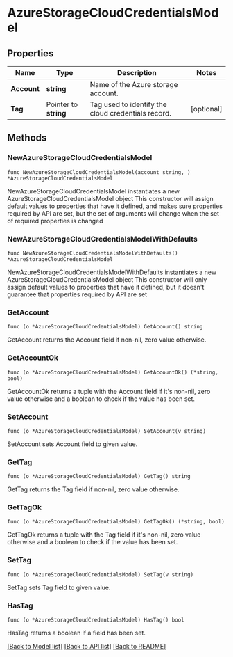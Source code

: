 # AzureStorageCloudCredentialsModel

## Properties

Name | Type | Description | Notes
------------ | ------------- | ------------- | -------------
**Account** | **string** | Name of the Azure storage account. | 
**Tag** | Pointer to **string** | Tag used to identify the cloud credentials record. | [optional] 

## Methods

### NewAzureStorageCloudCredentialsModel

`func NewAzureStorageCloudCredentialsModel(account string, ) *AzureStorageCloudCredentialsModel`

NewAzureStorageCloudCredentialsModel instantiates a new AzureStorageCloudCredentialsModel object
This constructor will assign default values to properties that have it defined,
and makes sure properties required by API are set, but the set of arguments
will change when the set of required properties is changed

### NewAzureStorageCloudCredentialsModelWithDefaults

`func NewAzureStorageCloudCredentialsModelWithDefaults() *AzureStorageCloudCredentialsModel`

NewAzureStorageCloudCredentialsModelWithDefaults instantiates a new AzureStorageCloudCredentialsModel object
This constructor will only assign default values to properties that have it defined,
but it doesn't guarantee that properties required by API are set

### GetAccount

`func (o *AzureStorageCloudCredentialsModel) GetAccount() string`

GetAccount returns the Account field if non-nil, zero value otherwise.

### GetAccountOk

`func (o *AzureStorageCloudCredentialsModel) GetAccountOk() (*string, bool)`

GetAccountOk returns a tuple with the Account field if it's non-nil, zero value otherwise
and a boolean to check if the value has been set.

### SetAccount

`func (o *AzureStorageCloudCredentialsModel) SetAccount(v string)`

SetAccount sets Account field to given value.


### GetTag

`func (o *AzureStorageCloudCredentialsModel) GetTag() string`

GetTag returns the Tag field if non-nil, zero value otherwise.

### GetTagOk

`func (o *AzureStorageCloudCredentialsModel) GetTagOk() (*string, bool)`

GetTagOk returns a tuple with the Tag field if it's non-nil, zero value otherwise
and a boolean to check if the value has been set.

### SetTag

`func (o *AzureStorageCloudCredentialsModel) SetTag(v string)`

SetTag sets Tag field to given value.

### HasTag

`func (o *AzureStorageCloudCredentialsModel) HasTag() bool`

HasTag returns a boolean if a field has been set.


[[Back to Model list]](../README.md#documentation-for-models) [[Back to API list]](../README.md#documentation-for-api-endpoints) [[Back to README]](../README.md)



